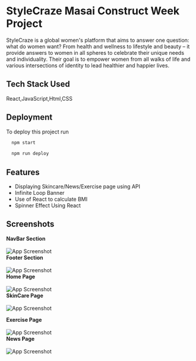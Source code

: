 
# StyleCraze Masai Construct Week Project

StyleCraze is a global women's platform that aims to answer one question: what do women want? From health and wellness to lifestyle and beauty – it provide answers to women in all spheres to celebrate their unique needs and individuality. Their goal is to empower women from all walks of life and various intersections of identity to lead healthier and happier lives.

## Tech Stack Used

React,JavaScript,Html,CSS


## Deployment

To deploy this project run

```bash
  npm start
  
  npm run deploy
```


## Features

- Displaying Skincare/News/Exercise page using API
- Infinite Loop Banner
- Use of React to calculate BMI
- Spinner Effect Using React


## Screenshots
**NavBar Section**
<br/>
<br/>
![App Screenshot](https://i.postimg.cc/nrcjGFqg/Web-capture-31-8-2022-04939-serene-khapse-d163a3-netlify-app.jpg)
<br/>
**Footer Section**
<br/>
<br/>
![App Screenshot](https://i.postimg.cc/GmNf092P/Web-capture-31-8-2022-05247-serene-khapse-d163a3-netlify-app.jpg)
<br/>
**Home Page**
<br/>
<br/>
![App Screenshot](https://i.postimg.cc/5N8q33QM/Web-capture-31-8-2022-05622-serene-khapse-d163a3-netlify-app.jpg)
<br/>
**SkinCare Page**
<br/>
<br/>
![App Screenshot](https://i.postimg.cc/KY3n1D2V/Web-capture-31-8-2022-1324-serene-khapse-d163a3-netlify-app.jpg)
<br/>

**Exercise Page** 
<br/>
<br/>
![App Screenshot](https://i.postimg.cc/Dz3zcrGR/Web-capture-31-8-2022-1438-serene-khapse-d163a3-netlify-app.jpg)
<br/>
**News Page**
<br/>
<br/>
![App Screenshot](https://i.postimg.cc/nVWpkKbT/Web-capture-31-8-2022-1545-serene-khapse-d163a3-netlify-app.jpg)


